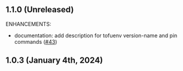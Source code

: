 ## 1.1.0 (Unreleased)

ENHANCEMENTS:

* documentation: add description for tofuenv version-name and pin commands ([#43](https://github.com/tofuutils/tofuenv/issues/43))

## 1.0.3 (January 4th, 2024)

